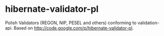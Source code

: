 hibernate-validator-pl
======================

Polish Validators (REGON, NIP, PESEL and others) conforming to validation-api. 
Based on http://code.google.com/p/hibernate-validator-pl.
